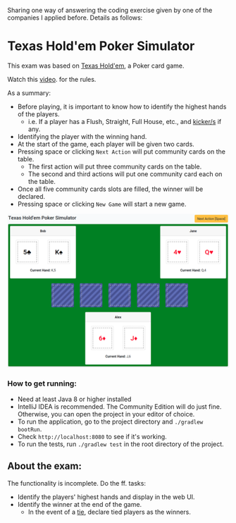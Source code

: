 Sharing one way of answering the coding exercise given by one of the companies I applied before.
Details as follows:

# Texas Hold'em Poker Simulator #######################################################################

This exam was based on [Texas Hold'em](https://en.wikipedia.org/wiki/Texas_hold_%27em), a Poker card game.

Watch this [video](https://www.youtube.com/watch?v=GAoR9ji8D6A). for the rules.

As a summary:

- Before playing, it is important to know how to identify the highest hands of the players.
  - i.e. If a player has a Flush, Straight, Full House, etc., and 
[kicker/s](https://en.wikipedia.org/wiki/Texas_hold_%27em#Kickers_and_ties) if any. 
- Identifying the player with the winning hand.
- At the start of the game, each player will be given two cards.
- Pressing space or clicking `Next Action` will put community cards on the table.
  - The first action will put three community cards on the table.
  - The second and third actions will put one community card each on the table.
- Once all five community cards slots are filled, the winner will be declared.
- Pressing space or clicking `New Game` will start a new game.

![simulator in action](texas-holdem-poker-simulator.gif)

### How to get running:
- Need at least Java 8 or higher installed
- IntelliJ IDEA is recommended. The Community Edition will do just fine.
  Otherwise, you can open the project in your editor of choice.
- To run the application, go to the project directory and `./gradlew bootRun`. 
- Check `http://localhost:8080` to see if it's working.
- To run the tests, run `./gradlew test` in the root directory of the project.

## About the exam:

The functionality is incomplete. Do the ff. tasks:
- Identify the players' highest hands and display in the web UI.
- Identify the winner at the end of the game.
  - In the event of a [tie](https://en.wikipedia.org/wiki/Texas_hold_%27em#Kickers_and_ties), declare tied players as 
  the winners.